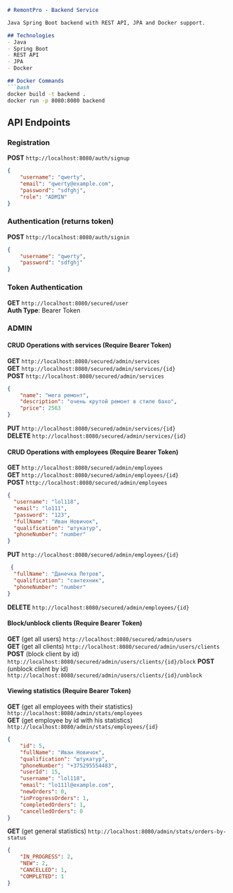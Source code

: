 ```markdown
# RemontPro - Backend Service

Java Spring Boot backend with REST API, JPA and Docker support.

## Technologies
- Java
- Spring Boot
- REST API
- JPA
- Docker

## Docker Commands
```bash
docker build -t backend .
docker run -p 8080:8080 backend
```

## API Endpoints

### Registration 
**POST** `http://localhost:8080/auth/signup`

```json
{
    "username": "qwerty",
    "email": "qwerty@example.com",
    "password": "sdfghj",
    "role": "ADMIN"
}
```

### Authentication (returns token)
**POST** `http://localhost:8080/auth/signin`

```json
{
    "username": "qwerty",
    "password": "sdfghj"
}
```

### Token Authentication
**GET** `http://localhost:8080/secured/user`  
**Auth Type**: Bearer Token 

### ADMIN
#### CRUD Operations with services (Require Bearer Token)
**GET**    `http://localhost:8080/secured/admin/services`  
**GET**    `http://localhost:8080/secured/admin/services/{id}`  
**POST**   `http://localhost:8080/secured/admin/services`

```json
{
    "name": "мега ремонт",
    "description": "очень крутой ремонт в стиле бахо",
    "price": 2563
}
```

**PUT**    `http://localhost:8080/secured/admin/services/{id}`  
**DELETE** `http://localhost:8080/secured/admin/services/{id}`

#### CRUD Operations with employees (Require Bearer Token)
**GET**    `http://localhost:8080/secured/admin/employees`  
**GET**    `http://localhost:8080/secured/admin/employees/{id}`  
**POST**   `http://localhost:8080/secured/admin/employees`

```json
{
  "username": "lol118",
  "email": "lo111",
  "password": "123",
  "fullName": "Иван Новичок",
  "qualification": "штукатур",
  "phoneNumber": "number"
}
```

**PUT**    `http://localhost:8080/secured/admin/employees/{id}`  
```json
 {
  "fullName": "Данечка Петров",
  "qualification": "сантехник",
  "phoneNumber": "number"
}

```
**DELETE** `http://localhost:8080/secured/admin/employees/{id}`

#### Block/unblock clients (Require Bearer Token)
**GET** (get all users)    `http://localhost:8080/secured/admin/users`  
**GET**  (get all clients)  `http://localhost:8080/secured/admin/users/clients`  
**POST** (block client by id)  `http://localhost:8080/secured/admin/users/clients/{id}/block`
**POST** (unblock client by id)  `http://localhost:8080/secured/admin/users/clients/{id}/unblock`

#### Viewing statistics (Require Bearer Token)
**GET** (get all employees with their statistics)    `http://localhost:8080/admin/stats/employees`  
**GET**  (get employee by id with his statistics)  `http://localhost:8080/admin/stats/employees/{id}`  
```json
{
    "id": 5,
    "fullName": "Иван Новичок",
    "qualification": "штукатур",
    "phoneNumber": "+375295554483",
    "userId": 15,
    "username": "lol118",
    "email": "lo111l@example.com",
    "newOrders": 0,
    "inProgressOrders": 1,
    "completedOrders": 1,
    "cancelledOrders": 0
}
```
**GET** (get general statistics)  `http://localhost:8080/admin/stats/orders-by-status`
```json
{
    "IN_PROGRESS": 2,
    "NEW": 2,
    "CANCELLED": 1,
    "COMPLETED": 1
}

```
